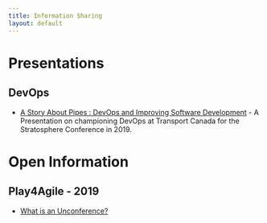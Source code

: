 ```yaml
---
title: Information Sharing
layout: default
---
```


# Presentations

## DevOps

* [A Story About Pipes : DevOps and Improving Software Development](presentations/a-story-about-pipes.html) - A Presentation on championing DevOps at Transport Canada for the Stratosphere Conference in 2019.

# Open Information

## Play4Agile - 2019

* [What is an Unconference?](blogs/play4agile-unconference.html)
